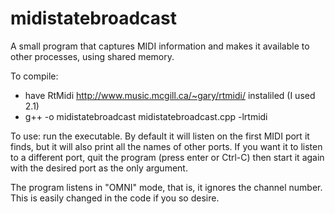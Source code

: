 midistatebroadcast
==================

A small program that captures MIDI information and makes it available to other processes, using shared memory.

To compile:
- have RtMidi http://www.music.mcgill.ca/~gary/rtmidi/ instaliled
  (I used 2.1)
- g++ -o midistatebroadcast midistatebroadcast.cpp -lrtmidi

To use:
run the executable.  By default it will listen on the first MIDI port it finds,
but it will also print all the names of other ports.  If you want it to listen
to a different port, quit the program (press enter or Ctrl-C) then start
it again with the desired port as the only argument.

The program listens in "OMNI" mode, that is, it ignores the channel number.
This is easily changed in the code if you so desire.
